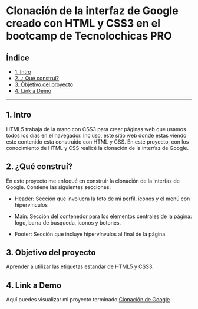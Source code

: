 # Clonación de la interfaz de Google creado con HTML y CSS3 en el bootcamp de Tecnolochicas PRO


## **Índice**

* [1. Intro](https://github.com/mayradsantos/clonacion_google/blob/main/README.md#1-intro)
* [2. ¿ Qué construí?](https://github.com/mayradsantos/clonacion_google/blob/main/README.md#2-qu%C3%A9-constru%C3%AD)
* [3. Objetivo del proyecto](https://github.com/mayradsantos/clonacion_google/blob/main/README.md#3-objetivo-del-proyecto)
* [4. Link a Demo](https://github.com/mayradsantos/clonacion_google/blob/main/README.md#4-link-a-demo)

****
## 1. Intro
HTML5 trabaja de la mano con CSS3 para crear páginas web que usamos todos los días en el navegador. Incluso, este sitio web donde estas viendo este contenido esta construido con HTML y CSS. En este proyecto, con los conocimiento de HTML y CSS realicé la clonación de la interfaz de Google.

## 2. ¿Qué construí?
En este proyecto me enfoqué en construir la clonación de la interfaz de Google. 
Contiene las siguientes secciones:

* Header: Sección que involucra la foto de mi perfil, iconos y el menú con hipervínculos

* Main: Sección del contenedor para los elementos centrales de la página: logo, barra de busqueda, iconos y botones.

* Footer: Sección que incluye hipervínvulos al final de la página.

## 3. Objetivo del proyecto
Aprender a utilizar las etiquetas estandar de HTML5 y CSS3.

## 4. Link a Demo
Aquí puedes visualizar mi proyecto terminado:[Clonación de Google](https://app.netlify.com/sites/effortless-chebakia-f87517)
